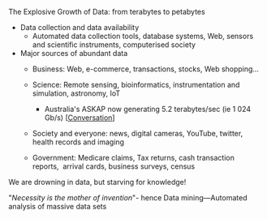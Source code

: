 The Explosive Growth of Data: from terabytes to petabytes

-   Data collection and data availability
    -   Automated data collection tools, database systems, Web, sensors and scientific instruments, computerised society
-   Major sources of abundant data
    -   Business: Web, e-commerce, transactions, stocks, Web shopping…
    -   Science: Remote sensing, bioinformatics, instrumentation and simulation, astronomy, IoT
        -   Australia's ASKAP now generating 5.2 terabytes/sec (ie 1 024 Gb/s) [[Conversation](http://theconversation.com/the-australian-square-kilometre-array-pathfinder-finally-hits-the-big-data-highway-71217)]
    -   Society and everyone: news, digital cameras, YouTube, twitter, health records and imaging  
        
    -   Government: Medicare claims, Tax returns, cash transaction reports,  arrival cards, business surveys, census

We are drowning in data, but starving for knowledge!

"_Necessity is the mother of invention_"- hence Data mining—Automated analysis of massive data sets